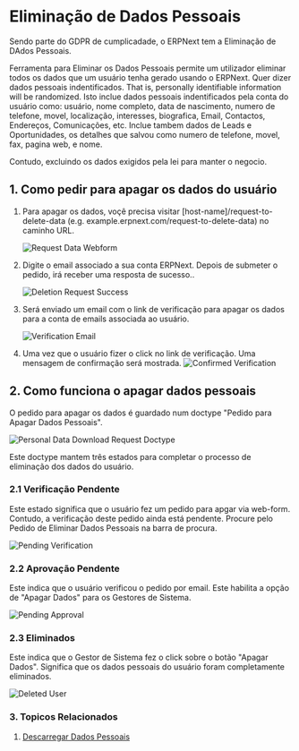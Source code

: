 <!--add breadcrumbs-->

# Eliminação de Dados Pessoais

Sendo parte do GDPR de cumplicadade, o ERPNext tem a Eliminação de DAdos Pessoais.

Ferramenta para Eliminar os Dados Pessoais permite um utilizador eliminar todos os dados que um usuário tenha gerado usando o ERPNext. Quer dizer dados pessoais indentificados. That is, personally identifiable information will be randomized. Isto inclue dados pessoais indentificados pela conta do usuário como: usuário, nome completo, data de nascimento, numero de telefone, movel, localização, interesses, biografica, Email, Contactos, Endereços, Comunicações, etc. Inclue tambem dados de Leads e Oportunidades, os detalhes que salvou como numero de telefone, movel, fax, pagina web, e nome.

Contudo, excluindo os dados exigidos pela lei para manter o negocio.

## 1. Como pedir para apagar os dados do usuário

1. Para apagar os dados, voçê precisa visitar  [host-name]/request-to-delete-data (e.g. example.erpnext.com/request-to-delete-data) no caminho URL.

    <img class="screenshot" alt="Request Data Webform" src="{{docs_base_url}}/assets/img/setup/personal-data-deletion-request/request-to-delete-data-webform.png">

2. Digite o email associado a sua conta ERPNext. Depois de submeter o pedido, irá receber uma resposta de sucesso..

    <img class="screenshot" alt="Deletion Request Success" src="{{docs_base_url}}/assets/img/setup/personal-data-deletion-request/deletion-request-success.png">

3. Será enviado um email com o link de verificação para apagar os dados para a conta de emails associada ao usuário.

    <img class="screenshot" alt="Verification Email" src="{{docs_base_url}}/assets/img/setup/personal-data-deletion-request/verification-email.png">

4. Uma vez que o usuário fizer o click no link de verificação. Uma mensagem de confirmação será mostrada.
    <img class="screenshot" alt="Confirmed Verification" src="{{docs_base_url}}/assets/img/setup/personal-data-deletion-request/confirmed-verification.png">

## 2. Como funciona o apagar dados pessoais

O pedido para apagar os dados é guardado num doctype "Pedido para Apagar Dados Pessoais".

<img class="screenshot" alt="Personal Data Download Request Doctype" src="{{docs_base_url}}/assets/img/setup/personal-data-deletion-request/personal-data-deletion-request-doctype.png">

Este doctype mantem três estados para completar o processo de eliminação dos dados do usuário.

### 2.1 Verificação Pendente
Este estado significa que o usuário fez um pedido para apgar via web-form. Contudo, a verificação deste pedido ainda está pendente. Procure pelo Pedido de Eliminar Dados Pessoais na barra de procura.

<img class="screenshot" alt="Pending Verification" src="{{docs_base_url}}/assets/img/setup/personal-data-deletion-request/pending-verification.png">

### 2.2 Aprovação Pendente
Este indica que o usuário verificou o pedido por email. Este habilita a opção de "Apagar Dados" para os Gestores de Sistema.

<img class="screenshot" alt="Pending Approval" src="{{docs_base_url}}/assets/img/setup/personal-data-deletion-request/pending-approval.png">

### 2.3 Eliminados
Este indica que o Gestor de Sistema fez o click sobre o botão "Apagar Dados". Significa que os dados pessoais do usuário foram completamente eliminados.

<img class="screenshot" alt="Deleted User" src="{{docs_base_url}}/assets/img/setup/personal-data-deletion-request/deleted-user.png">

### 3. Topicos Relacionados
1. [Descarregar Dados Pessoais](/docs/user/manual/pt/configuração/descarregar-dados-pessoais)

